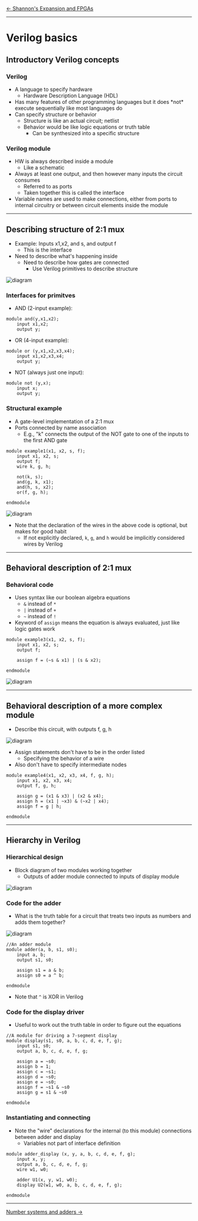 [\<- Shannon's Expansion and FPGAs](7.md)

---

# Verilog basics

## Introductory Verilog concepts

### Verilog

- A language to specify hardware
	- Hardware Description Language (HDL)
- Has many features of other programming languages but it does \*not\* execute sequentially like most languages do
- Can specify structure or behavior
	- Structure is like an actual circuit; netlist
	- Behavior would be like logic equations or truth table
		- Can be synthesized into a specific structure

### Verilog module

- HW is always described inside a module
	- Like a schematic
- Always at least one output, and then however many inputs the circuit consumes
	- Referred to as ports
	- Taken together this is called the interface
- Variable names are used to make connections, either from ports to internal circuitry or between circuit elements inside the module

---

## Describing structure of 2:1 mux

- Example: Inputs x1,x2, and s, and output f
	- This is the interface
- Need to describe what's happening inside
	- Need to describe how gates are connected
		- Use Verilog primitives to describe structure

![diagram](8.1.png)

### Interfaces for primitves

- AND (2-input example):

```	
module and(y,x1,x2);
	input x1,x2;
	output y;
```

- OR (4-input example):

```
module or (y,x1,x2,x3,x4);
	input x1,x2,x3,x4;
	output y; 
```

- NOT (always just one input):

```
module not (y,x);
	input x;
	output y; 
```

### Structural example

- A gate-level implementation of a 2:1 mux
- Ports connected by name association
	- E.g., "k" connects the output of the NOT gate to one of the inputs to the first AND gate

```
module example1(x1, x2, s, f);
	input x1, x2, s;
	output f;
	wire k, g, h;

	not(k, s);
	and(g, k, x1);
	and(h, s, x2);
	or(f, g, h);

endmodule
```

![diagram](8.2.png)

- Note that the declaration of the wires in the above code is optional, but makes for good habit
	- If not explicitly declared, `k`, `g`, and `h` would be implicitly considered wires by Verilog 

---

## Behavioral description of 2:1 mux

### Behavioral code

- Uses syntax like our boolean algebra equations
	- `&` instead of `*` 
	- `|` instead of `+`
	- `~` instead of `!`
- Keyword of `assign` means the equation is always evaluated, just like logic gates work

```
module example3(x1, x2, s, f);
	input x1, x2, s;
	output f;

	assign f = (~s & x1) | (s & x2);

endmodule
```

![diagram](8.3.png)

---

## Behavioral description of a more complex module

- Describe this circuit, with outputs f, g, h

![diagram](8.4.png)

- Assign statements don't have to be in the order listed
	- Specifying the behavior of a wire
- Also don't have to specify intermediate nodes

```
module example4(x1, x2, x3, x4, f, g, h);
	input x1, x2, x3, x4;
	output f, g, h;

	assign g = (x1 & x3) | (x2 & x4);
	assign h = (x1 | ~x3) & (~x2 | x4);
	assign f = g | h;

endmodule
```

---

## Hierarchy in Verilog

### Hierarchical design

- Block diagram of two modules working together
	- Outputs of adder module connected to inputs of display module

![diagram](8.5.png)

### Code for the adder

- What is the truth table for a circuit that treats two inputs as numbers and adds them together?

![diagram](8.6.png)

```
//An adder module
module adder(a, b, s1, s0);
	input a, b;
	output s1, s0;

	assign s1 = a & b;
	assign s0 = a ^ b;

endmodule
```

- Note that `^` is XOR in Verilog

### Code for the display driver

- Useful to work out the truth table in order to figure out the equations

```
//A module for driving a 7-segment display
module display(s1, s0, a, b, c, d, e, f, g);
	input s1, s0;
	output a, b, c, d, e, f, g;

	assign a = ~s0;
	assign b = 1;
	assign c = ~s1;
	assign d = ~s0;
	assign e = ~s0;
	assign f = ~s1 & ~s0
	assign g = s1 & ~s0

endmodule
```

### Instantiating and connecting

- Note the "wire" declarations for the internal (to this module) connections between adder and display
	- Variables not part of interface definition

```
module adder_display (x, y, a, b, c, d, e, f, g);
	input x, y;
	output a, b, c, d, e, f, g;
	wire w1, w0;

	adder U1(x, y, w1, w0);
	display U2(w1, w0, a, b, c, d, e, f, g);

endmodule
```

---

[Number systems and adders ->](9.md)
